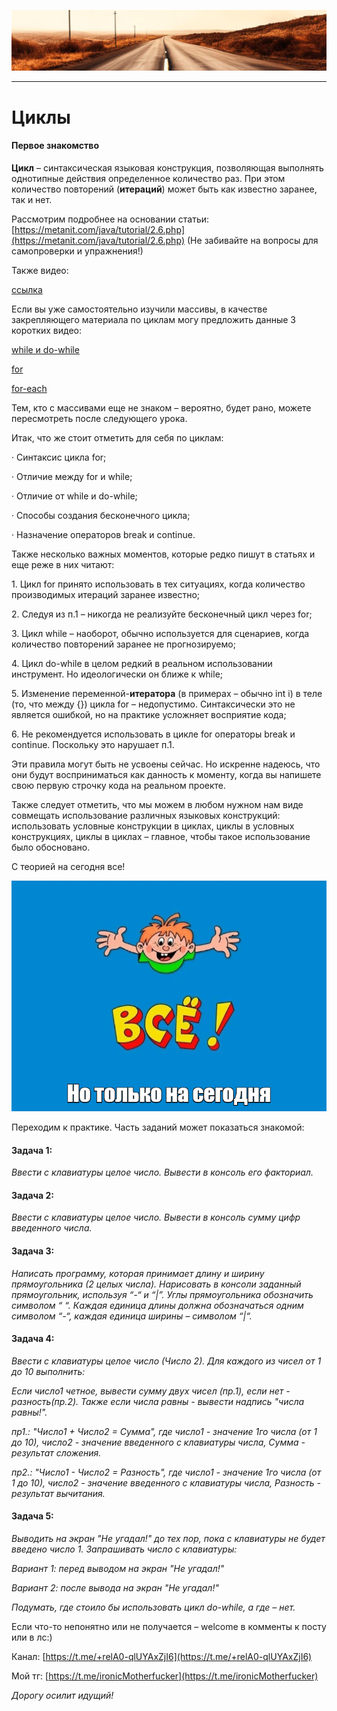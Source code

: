 ![](../../commonmedia/header.png)

***

   

Циклы
=====

#### Первое знакомство

**Цикл** – синтаксическая языковая конструкция, позволяющая выполнять однотипные действия определенное количество раз. При этом количество повторений (**итераций**) может быть как известно заранее, так и нет.

Рассмотрим подробнее на основании статьи: [https://metanit.com/java/tutorial/2.6.php](https://metanit.com/java/tutorial/2.6.php) (Не забивайте на вопросы для самопроверки и упражнения!)

Также видео:

[ссылка](https://www.youtube.com/watch?v=wlKQBgJqPRs&ab_channel=%D0%A8%D0%BA%D0%BE%D0%BB%D0%B0itProger%2F%D0%9F%D1%80%D0%BE%D0%B3%D1%80%D0%B0%D0%BC%D0%BC%D0%B8%D1%80%D0%BE%D0%B2%D0%B0%D0%BD%D0%B8%D0%B5)

Если вы уже самостоятельно изучили массивы, в качестве закрепляющего материала по циклам могу предложить данные 3 коротких видео:

[while и do-while](https://www.youtube.com/watch?v=Q2DXFrzYWJs&list=PL786bPIlqEjRDXpAKYbzpdTaOYsWyjtCX&index=40&ab_channel=%D0%A3%D1%80%D0%BE%D0%BA%D0%B8Java)

[for](https://www.youtube.com/watch?v=6Vnm9T4NC2k&list=PL786bPIlqEjRDXpAKYbzpdTaOYsWyjtCX&index=41&ab_channel=%D0%A3%D1%80%D0%BE%D0%BA%D0%B8Java)

[for-each](https://www.youtube.com/watch?v=hJtlhIm-BEo&list=PL786bPIlqEjRDXpAKYbzpdTaOYsWyjtCX&index=42&ab_channel=%D0%A3%D1%80%D0%BE%D0%BA%D0%B8Java)

Тем, кто с массивами еще не знаком – вероятно, будет рано, можете пересмотреть после следующего урока.

Итак, что же стоит отметить для себя по циклам:

· Синтаксис цикла for;

· Отличие между for и while;

· Отличие от while и do-while;

· Способы создания бесконечного цикла;

· Назначение операторов break и continue.

Также несколько важных моментов, которые редко пишут в статьях и еще реже в них читают:

1\. Цикл for принято использовать в тех ситуациях, когда количество производимых итераций заранее известно;

2\. Следуя из п.1 – никогда не реализуйте бесконечный цикл через for;

3\. Цикл while – наоборот, обычно используется для сценариев, когда количество повторений заранее не прогнозируемо;

4\. Цикл do-while в целом редкий в реальном использовании инструмент. Но идеологически он ближе к while;

5\. Изменение переменной-**итератора** (в примерах – обычно int i) в теле (то, что между {}) цикла for – недопустимо. Синтаксически это не является ошибкой, но на практике усложняет восприятие кода;

6\. Не рекомендуется использовать в цикле for операторы break и continue. Поскольку это нарушает п.1.

  

Эти правила могут быть не усвоены сейчас. Но искренне надеюсь, что они будут восприниматься как данность к моменту, когда вы напишете свою первую строчку кода на реальном проекте.

Также следует отметить, что мы можем в любом нужном нам виде совмещать использование различных языковых конструкций: использовать условные конструкции в циклах, циклы в условных конструкциях, циклы в циклах – главное, чтобы такое использование было обосновано.

С теорией на сегодня все!

![](../../commonmedia/footer.png)

  

Переходим к практике. Часть заданий может показаться знакомой:

#### Задача 1:

_Ввести с клавиатуры целое число. Вывести в консоль его факториал._

  

#### Задача 2:

_Ввести с клавиатуры целое число. Вывести в консоль сумму цифр введенного числа._

  

#### Задача 3:

_Написать программу, которая принимает длину и ширину прямоугольника (2 целых числа). Нарисовать в консоли заданный прямоугольник, используя “-“ и “|”. Углы прямоугольника обозначить символом “ “. Каждая единица длины должна обозначаться одним символом “-“, каждая единица ширины – символом “|“._

  

#### Задача 4:

_Ввести с клавиатуры целое число (Число 2). Для каждого из чисел от 1 до 10 выполнить:_

 _Если число1 четное, вывести сумму двух чисел (пр.1), если нет - разность(пр.2). Также если числа равны - вывести надпись "числа равны!"._

_пр1.: "Число1 + Число2 = Сумма", где число1 - значение 1го числа (от 1 до 10), число2 - значение введенного с клавиатуры числа, Сумма - результат сложения._

_пр2.: "Число1 - Число2 = Разность", где число1 - значение 1го числа (от 1 до 10), число2 - значение введенного с клавиатуры числа, Разность - результат вычитания._

  

#### Задача 5:

_Выводить на экран "Не угадал!" до тех пор, пока с клавиатуры не будет введено число 1. Запрашивать число с клавиатуры:_

_Вариант 1: перед выводом на экран "Не угадал!"_

_Вариант 2: после вывода на экран "Не угадал!"_

_Подумать, где стоило бы использовать цикл do-while, а где – нет._

  

Если что-то непонятно или не получается – welcome в комменты к посту или в лс:)

Канал: [https://t.me/+relA0-qlUYAxZjI6](https://t.me/+relA0-qlUYAxZjI6)

Мой тг: [https://t.me/ironicMotherfucker](https://t.me/ironicMotherfucker)

_Дорогу осилит идущий!_